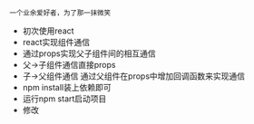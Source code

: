     一个业余爱好者，为了那一抹微笑
- 初次使用react
- react实现组件通信
- 通过props实现父子组件间的相互通信
- 父->子组件通信直接props
- 子->父组件通信 通过父组件在props中增加回调函数来实现通信
- npm install装上依赖即可
- 运行npm start启动项目
- 修改